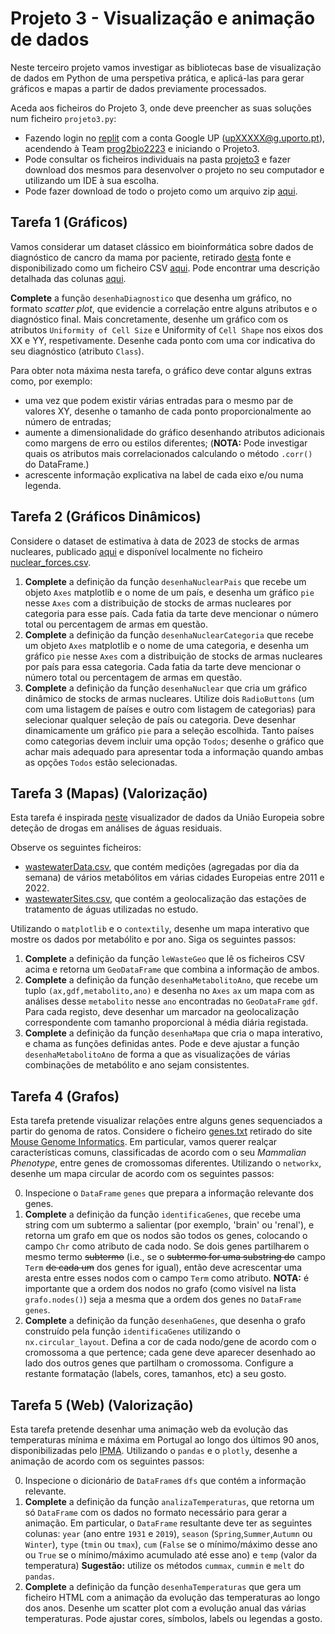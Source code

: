 
# Projeto 3 - Visualização e animação de dados

Neste terceiro projeto vamos investigar as bibliotecas base de visualização de dados em Python de uma perspetiva prática, e aplicá-las para gerar gráficos e mapas a partir de dados previamente processados.

Aceda aos ficheiros do Projeto 3, onde deve preencher as suas soluções num ficheiro `projeto3.py`:

- Fazendo login no [replit](https://replit.com/) com a conta Google UP (upXXXXX@g.uporto.pt), acendendo à Team [prog2bio2223](https://replit.com/team/prog2bio2223) e iniciando o Projeto3.
- Pode consultar os ficheiros individuais na pasta [projeto3](../scripts/projeto3) e fazer download dos mesmos para desenvolver o projeto no seu computador e utilizando um IDE à sua escolha.
- Pode fazer download de todo o projeto como um arquivo zip [aqui](https://minhaskamal.github.io/DownGit/#/home?url=https://github.com/hpacheco/progii/tree/master/scripts/projeto3).

## Tarefa 1 (Gráficos)

Vamos considerar um dataset clássico em bioinformática sobre dados de diagnóstico de cancro da mama por paciente, retirado [desta](https://archive.ics.uci.edu/ml/datasets/Breast+Cancer+Wisconsin+(Diagnostic)) fonte e disponibilizado como um ficheiro CSV [aqui](../scripts/projeto3/dados/breast_cancer.csv). Pode encontrar uma descrição detalhada das colunas [aqui](https://archive.ics.uci.edu/ml/machine-learning-databases/breast-cancer-wisconsin/breast-cancer-wisconsin.names).

**Complete** a função `desenhaDiagnostico` que desenha um gráfico, no formato *scatter plot*, que evidencie a correlação entre alguns atributos e o diagnóstico final. Mais concretamente, desenhe um gráfico com os atributos `Uniformity of Cell Size` e Uniformity of `Cell Shape` nos eixos dos XX e YY, respetivamente. Desenhe cada ponto com uma cor indicativa do seu diagnóstico (atributo `Class`).

Para obter nota máxima nesta tarefa, o gráfico deve contar alguns extras como, por exemplo:

* uma vez que podem existir várias entradas para o mesmo par de valores XY, desenhe o tamanho de cada ponto proporcionalmente ao número de entradas;
* aumente a dimensionalidade do gráfico desenhando atributos adicionais como margens de erro ou estilos diferentes; (**NOTA:** Pode investigar quais os atributos mais correlacionados calculando o método `.corr()` do DataFrame.)
* acrescente informação explicativa na label de cada eixo e/ou numa legenda.

## Tarefa 2 (Gráficos Dinâmicos) 

Considere o dataset de estimativa à data de 2023 de stocks de armas nucleares, publicado [aqui](https://fas.org/issues/nuclear-weapons/status-world-nuclear-forces/) e disponível localmente no ficheiro [nuclear_forces.csv](../scripts/projeto3/dados/nuclear_forces.csv).

1. **Complete** a definição da função `desenhaNuclearPais` que recebe um objeto `Axes` matplotlib e o nome de um país, e desenha um gráfico `pie` nesse `Axes` com a distribuição de stocks de armas nucleares por categoria para esse país. Cada fatia da tarte deve mencionar o número total ou percentagem de armas em questão.
2. **Complete** a definição da função `desenhaNuclearCategoria` que recebe um objeto `Axes` matplotlib e o nome de uma categoria, e desenha um gráfico `pie` nesse `Axes` com a distribuição de stocks de armas nucleares por país para essa categoria. Cada fatia da tarte deve mencionar o número total ou percentagem de armas em questão.
3. **Complete** a definição da função `desenhaNuclear` que cria um gráfico dinâmico de stocks de armas nucleares. Utilize dois `RadioButtons` (um com uma listagem de países e outro com listagem de categorias) para selecionar qualquer seleção de país ou categoria. Deve desenhar dinamicamente um gráfico `pie` para a seleção escolhida. Tanto países como categorias devem incluir uma opção `Todos`; desenhe o gráfico que achar mais adequado para apresentar toda a informação quando ambas as opções `Todos` estão selecionadas.

## Tarefa 3 (Mapas) (Valorização)

Esta tarefa é inspirada [neste](https://www.emcdda.europa.eu/publications/html/pods/waste-water-analysis_en#data-explorer) visualizador de dados da União Europeia sobre deteção de drogas em análises de águas residuais.

Observe os seguintes ficheiros:

* [wastewaterData.csv](../scripts/projeto3/dados/wastewaterData.csv), que contém medições (agregadas por dia da semana) de vários metabólitos em várias cidades Europeias entre 2011 e 2022.
* [wastewaterSites.csv](../scripts/projeto3/dados/wastewaterSites.csv), que contém a geolocalização das estações de tratamento de águas utilizadas no estudo. 

Utilizando o `matplotlib` e o `contextily`, desenhe um mapa interativo que mostre os dados por metabólito e por ano. Siga os seguintes passos:

1. **Complete** a definição da função `leWasteGeo` que lê os ficheiros CSV acima e retorna um `GeoDataFrame` que combina a informação de ambos.
2. **Complete** a definição da função `desenhaMetabolitoAno`, que recebe um tuplo `(ax,gdf,metabolito,ano)` e desenha no `Axes` `ax` um mapa com as análises desse `metabolito` nesse `ano` encontradas no `GeoDataFrame` `gdf`. Para cada registo, deve desenhar um marcador na geolocalização correspondente com tamanho proporcional à média diária registada.
3. **Complete** a definição da função `desenhaMapa` que cria o mapa interativo, e chama as funções definidas antes. Pode e deve ajustar a função `desenhaMetabolitoAno` de forma a que as visualizações de várias combinações de metabólito e ano sejam consistentes.

## Tarefa 4 (Grafos)

Esta tarefa pretende visualizar relações entre alguns genes sequenciados a partir do genoma de ratos. Considere o ficheiro [genes.txt](../scripts/projeto3/dados/genes.txt) retirado do site [Mouse Genome Informatics](https://www.informatics.jax.org/).
Em particular, vamos querer realçar características comuns, classificadas de acordo com o seu *Mammalian Phenotype*, entre genes de cromossomas diferentes.
Utilizando o `networkx`, desenhe um mapa circular de acordo com os seguintes passos:

0. Inspecione o `DataFrame` `genes` que prepara a informação relevante dos genes.
1. **Complete** a definição da função `identificaGenes`, que recebe uma string com um subtermo a salientar (por exemplo, 'brain' ou 'renal'), e retorna um grafo em que os nodos são todos os genes, colocando o campo `Chr` como atributo de cada nodo. Se dois genes partilharem o mesmo termo ~~subtermo~~ (i.e., se o ~~subtermo for uma substring do~~ campo `Term` ~~de cada um~~ dos genes for igual), então deve acrescentar uma aresta entre esses nodos com o campo `Term` como atributo. **NOTA:** é importante que a ordem dos nodos no grafo (como visível na lista `grafo.nodes()`) seja a mesma que a ordem dos genes no `DataFrame` `genes`.
2. **Complete** a definição da função `desenhaGenes`, que desenha o grafo construído pela função `identificaGenes` utilizando o `nx.circular_layout`. Defina a cor de cada nodo/gene de acordo com o cromossoma a que pertence; cada gene deve aparecer desenhado ao lado dos outros genes que partilham o cromossoma. Configure a restante formatação (labels, cores, tamanhos, etc) a seu gosto.

## Tarefa 5 (Web) (Valorização)

Esta tarefa pretende desenhar uma animação web da evolução das temperaturas mínima e máxima em Portugal ao longo dos últimos 90 anos, disponibilizadas pelo [IPMA](www.ipma.pt/en/oclima/series.longas/).
Utilizando o `pandas` e o `plotly`, desenhe a animação de acordo com os seguintes passos:

0. Inspecione o dicionário de `DataFrame`s `dfs` que contém a informação relevante.
1. **Complete** a definição da função `analizaTemperaturas`, que retorna um só `DataFrame` com os dados no formato necessário para gerar a animação. Em particular, o `DataFrame` resultante deve ter as seguintes colunas: `year` (ano entre `1931` e `2019`), `season` (`Spring`,`Summer`,`Autumn` ou `Winter`), `type` (`tmin` ou `tmax`), `cum` (`False` se o mínimo/máximo desse ano ou `True` se o mínimo/máximo acumulado até esse ano) e `temp` (valor da temperatura) **Sugestão:** utilize os métodos `cummax`, `cummin` e `melt` do `pandas`.
2. **Complete** a definição da função `desenhaTemperaturas` que gera um ficheiro HTML com a animação da evolução das temperaturas ao longo dos anos. Desenhe um scatter plot com a evolução anual das várias temperaturas. Pode ajustar cores, símbolos, labels ou legendas a gosto.




